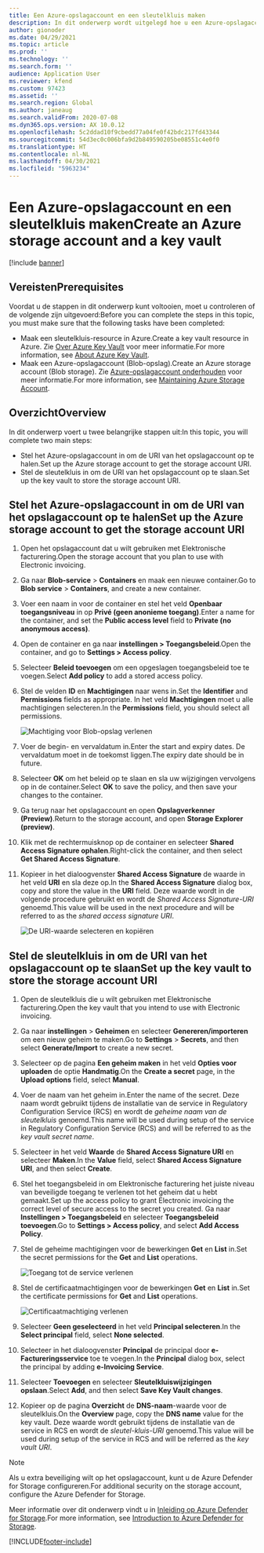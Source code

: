 ```yaml
---
title: Een Azure-opslagaccount en een sleutelkluis maken
description: In dit onderwerp wordt uitgelegd hoe u een Azure-opslagaccount en een sleutelkluis maakt.
author: gionoder
ms.date: 04/29/2021
ms.topic: article
ms.prod: ''
ms.technology: ''
ms.search.form: ''
audience: Application User
ms.reviewer: kfend
ms.custom: 97423
ms.assetid: ''
ms.search.region: Global
ms.author: janeaug
ms.search.validFrom: 2020-07-08
ms.dyn365.ops.version: AX 10.0.12
ms.openlocfilehash: 5c2ddad10f9cbedd77a04fe0f42bdc217fd43344
ms.sourcegitcommit: 54d3ec0c006bfa9d2b849590205be08551c4e0f0
ms.translationtype: HT
ms.contentlocale: nl-NL
ms.lasthandoff: 04/30/2021
ms.locfileid: "5963234"
---
```

# <a name="create-an-azure-storage-account-and-a-key-vault"></a><span data-ttu-id="a5760-103">Een Azure-opslagaccount en een sleutelkluis maken</span><span class="sxs-lookup"><span data-stu-id="a5760-103">Create an Azure storage account and a key vault</span></span>

[!include [banner](../includes/banner.md)]

## <a name="prerequisites"></a><span data-ttu-id="a5760-104">Vereisten</span><span class="sxs-lookup"><span data-stu-id="a5760-104">Prerequisites</span></span>

<span data-ttu-id="a5760-105">Voordat u de stappen in dit onderwerp kunt voltooien, moet u controleren of de volgende zijn uitgevoerd:</span><span class="sxs-lookup"><span data-stu-id="a5760-105">Before you can complete the steps in this topic, you must make sure that the following tasks have been completed:</span></span>

- <span data-ttu-id="a5760-106">Maak een sleutelkluis-resource in Azure.</span><span class="sxs-lookup"><span data-stu-id="a5760-106">Create a key vault resource in Azure.</span></span> <span data-ttu-id="a5760-107">Zie [Over Azure Key Vault](/azure/key-vault/general/overview) voor meer informatie.</span><span class="sxs-lookup"><span data-stu-id="a5760-107">For more information, see [About Azure Key Vault](/azure/key-vault/general/overview).</span></span>
- <span data-ttu-id="a5760-108">Maak een Azure-opslagaccount (Blob-opslag).</span><span class="sxs-lookup"><span data-stu-id="a5760-108">Create an Azure storage account (Blob storage).</span></span> <span data-ttu-id="a5760-109">Zie [Azure-opslagaccount onderhouden](/azure/storage/blobs/) voor meer informatie.</span><span class="sxs-lookup"><span data-stu-id="a5760-109">For more information, see [Maintaining Azure Storage Account](/azure/storage/blobs/).</span></span>

## <a name="overview"></a><span data-ttu-id="a5760-110">Overzicht</span><span class="sxs-lookup"><span data-stu-id="a5760-110">Overview</span></span>

<span data-ttu-id="a5760-111">In dit onderwerp voert u twee belangrijke stappen uit:</span><span class="sxs-lookup"><span data-stu-id="a5760-111">In this topic, you will complete two main steps:</span></span>

- <span data-ttu-id="a5760-112">Stel het Azure-opslagaccount in om de URI van het opslagaccount op te halen.</span><span class="sxs-lookup"><span data-stu-id="a5760-112">Set up the Azure storage account to get the storage account URI.</span></span>
- <span data-ttu-id="a5760-113">Stel de sleutelkluis in om de URI van het opslagaccount op te slaan.</span><span class="sxs-lookup"><span data-stu-id="a5760-113">Set up the key vault to store the storage account URI.</span></span>

## <a name="set-up-the-azure-storage-account-to-get-the-storage-account-uri"></a><span data-ttu-id="a5760-114">Stel het Azure-opslagaccount in om de URI van het opslagaccount op te halen</span><span class="sxs-lookup"><span data-stu-id="a5760-114">Set up the Azure storage account to get the storage account URI</span></span>

1. <span data-ttu-id="a5760-115">Open het opslagaccount dat u wilt gebruiken met Elektronische facturering.</span><span class="sxs-lookup"><span data-stu-id="a5760-115">Open the storage account that you plan to use with Electronic invoicing.</span></span>
2. <span data-ttu-id="a5760-116">Ga naar **Blob-service** \> **Containers** en maak een nieuwe container.</span><span class="sxs-lookup"><span data-stu-id="a5760-116">Go to **Blob service** \> **Containers**, and create a new container.</span></span>
3. <span data-ttu-id="a5760-117">Voer een naam in voor de container en stel het veld **Openbaar toegangsniveau** in op **Privé (geen anonieme toegang)**.</span><span class="sxs-lookup"><span data-stu-id="a5760-117">Enter a name for the container, and set the **Public access level** field to **Private (no anonymous access)**.</span></span>
4. <span data-ttu-id="a5760-118">Open de container en ga naar **instellingen \> Toegangsbeleid**.</span><span class="sxs-lookup"><span data-stu-id="a5760-118">Open the container, and go to **Settings \> Access policy**.</span></span>
5. <span data-ttu-id="a5760-119">Selecteer **Beleid toevoegen** om een opgeslagen toegangsbeleid toe te voegen.</span><span class="sxs-lookup"><span data-stu-id="a5760-119">Select **Add policy** to add a stored access policy.</span></span>
6. <span data-ttu-id="a5760-120">Stel de velden **ID** en **Machtigingen** naar wens in.</span><span class="sxs-lookup"><span data-stu-id="a5760-120">Set the **Identifier** and **Permissions** fields as appropriate.</span></span> <span data-ttu-id="a5760-121">In het veld **Machtigingen** moet u alle machtigingen selecteren.</span><span class="sxs-lookup"><span data-stu-id="a5760-121">In the **Permissions** field, you should select all permissions.</span></span>

    ![Machtiging voor Blob-opslag verlenen](media/e-Invoicing-services-create-azure-resources-grant-blob-permissions.png)

7. <span data-ttu-id="a5760-123">Voer de begin- en vervaldatum in.</span><span class="sxs-lookup"><span data-stu-id="a5760-123">Enter the start and expiry dates.</span></span> <span data-ttu-id="a5760-124">De vervaldatum moet in de toekomst liggen.</span><span class="sxs-lookup"><span data-stu-id="a5760-124">The expiry date should be in future.</span></span>
8. <span data-ttu-id="a5760-125">Selecteer **OK** om het beleid op te slaan en sla uw wijzigingen vervolgens op in de container.</span><span class="sxs-lookup"><span data-stu-id="a5760-125">Select **OK** to save the policy, and then save your changes to the container.</span></span>
9. <span data-ttu-id="a5760-126">Ga terug naar het opslagaccount en open **Opslagverkenner (Preview)**.</span><span class="sxs-lookup"><span data-stu-id="a5760-126">Return to the storage account, and open **Storage Explorer (preview)**.</span></span>
10. <span data-ttu-id="a5760-127">Klik met de rechtermuisknop op de container en selecteer **Shared Access Signature ophalen**.</span><span class="sxs-lookup"><span data-stu-id="a5760-127">Right-click the container, and then select **Get Shared Access Signature**.</span></span>
11. <span data-ttu-id="a5760-128">Kopieer in het dialoogvenster **Shared Access Signature** de waarde in het veld **URI** en sla deze op.</span><span class="sxs-lookup"><span data-stu-id="a5760-128">In the **Shared Access Signature** dialog box, copy and store the value in the **URI** field.</span></span> <span data-ttu-id="a5760-129">Deze waarde wordt in de volgende procedure gebruikt en wordt de *Shared Access Signature-URI* genoemd.</span><span class="sxs-lookup"><span data-stu-id="a5760-129">This value will be used in the next procedure and will be referred to as the *shared access signature URI*.</span></span>

    ![De URI-waarde selecteren en kopiëren](media/e-Invoicing-services-create-azure-resources-select-and-copy-uri.png)

## <a name="set-up-the-key-vault-to-store-the-storage-account-uri"></a><span data-ttu-id="a5760-131">Stel de sleutelkluis in om de URI van het opslagaccount op te slaan</span><span class="sxs-lookup"><span data-stu-id="a5760-131">Set up the key vault to store the storage account URI</span></span>

1. <span data-ttu-id="a5760-132">Open de sleutelkluis die u wilt gebruiken met Elektronische facturering.</span><span class="sxs-lookup"><span data-stu-id="a5760-132">Open the key vault that you intend to use with Electronic invoicing.</span></span>
2. <span data-ttu-id="a5760-133">Ga naar **instellingen** \> **Geheimen** en selecteer **Genereren/importeren** om een nieuw geheim te maken.</span><span class="sxs-lookup"><span data-stu-id="a5760-133">Go to **Settings** \> **Secrets**, and then select **Generate/Import** to create a new secret.</span></span>
3. <span data-ttu-id="a5760-134">Selecteer op de pagina **Een geheim maken** in het veld **Opties voor uploaden** de optie **Handmatig**.</span><span class="sxs-lookup"><span data-stu-id="a5760-134">On the **Create a secret** page, in the **Upload options** field, select **Manual**.</span></span>
4. <span data-ttu-id="a5760-135">Voer de naam van het geheim in.</span><span class="sxs-lookup"><span data-stu-id="a5760-135">Enter the name of the secret.</span></span> <span data-ttu-id="a5760-136">Deze naam wordt gebruikt tijdens de installatie van de service in Regulatory Configuration Service (RCS) en wordt de *geheime naam van de sleutelkluis* genoemd.</span><span class="sxs-lookup"><span data-stu-id="a5760-136">This name will be used during setup of the service in Regulatory Configuration Service (RCS) and will be referred to as the *key vault secret name*.</span></span>
5. <span data-ttu-id="a5760-137">Selecteer in het veld **Waarde** de **Shared Access Signature URI** en selecteer **Maken**.</span><span class="sxs-lookup"><span data-stu-id="a5760-137">In the **Value** field, select **Shared Access Signature URI**, and then select **Create**.</span></span>
6. <span data-ttu-id="a5760-138">Stel het toegangsbeleid in om Elektronische facturering het juiste niveau van beveiligde toegang te verlenen tot het geheim dat u hebt gemaakt.</span><span class="sxs-lookup"><span data-stu-id="a5760-138">Set up the access policy to grant Electronic invoicing the correct level of secure access to the secret you created.</span></span> <span data-ttu-id="a5760-139">Ga naar **Instellingen \> Toegangsbeleid** en selecteer **Toegangsbeleid toevoegen**.</span><span class="sxs-lookup"><span data-stu-id="a5760-139">Go to **Settings \> Access policy**, and select **Add Access Policy**.</span></span>
7. <span data-ttu-id="a5760-140">Stel de geheime machtigingen voor de bewerkingen **Get** en **List** in.</span><span class="sxs-lookup"><span data-stu-id="a5760-140">Set the secret permissions for the **Get** and **List** operations.</span></span>

    ![Toegang tot de service verlenen](media/e-Invoicing-services-create-azure-resources-grant-service-access.png)

8. <span data-ttu-id="a5760-142">Stel de certificaatmachtigingen voor de bewerkingen **Get** en **List** in.</span><span class="sxs-lookup"><span data-stu-id="a5760-142">Set the certificate permissions for **Get** and **List** operations.</span></span>

    ![Certificaatmachtiging verlenen](media/e-Invoicing-services-create-azure-resources-grant-certificate-permission.png)

9. <span data-ttu-id="a5760-144">Selecteer **Geen geselecteerd** in het veld **Principal selecteren**.</span><span class="sxs-lookup"><span data-stu-id="a5760-144">In the **Select principal** field, select **None selected**.</span></span>
10. <span data-ttu-id="a5760-145">Selecteer in het dialoogvenster **Principal** de principal door **e-Factureringsservice** toe te voegen.</span><span class="sxs-lookup"><span data-stu-id="a5760-145">In the **Principal** dialog box, select the principal by adding **e-Invoicing Service**.</span></span>
11. <span data-ttu-id="a5760-146">Selecteer **Toevoegen** en selecteer **Sleutelkluiswijzigingen opslaan**.</span><span class="sxs-lookup"><span data-stu-id="a5760-146">Select **Add**, and then select **Save Key Vault changes**.</span></span>
12. <span data-ttu-id="a5760-147">Kopieer op de pagina **Overzicht** de **DNS-naam**-waarde voor de sleutelkluis.</span><span class="sxs-lookup"><span data-stu-id="a5760-147">On the **Overview** page, copy the **DNS name** value for the key vault.</span></span> <span data-ttu-id="a5760-148">Deze waarde wordt gebruikt tijdens de installatie van de service in RCS en wordt de *sleutel-kluis-URI* genoemd.</span><span class="sxs-lookup"><span data-stu-id="a5760-148">This value will be used during setup of the service in RCS and will be referred as the *key vault URI*.</span></span>

> [!NOTE]
> <span data-ttu-id="a5760-149">Als u extra beveiliging wilt op het opslagaccount, kunt u de Azure Defender for Storage configureren.</span><span class="sxs-lookup"><span data-stu-id="a5760-149">For additional security on the storage account, configure the Azure Defender for Storage.</span></span>
> 
> <span data-ttu-id="a5760-150">Meer informatie over dit onderwerp vindt u in [Inleiding op Azure Defender for Storage](/azure/security-center/defender-for-storage-introduction).</span><span class="sxs-lookup"><span data-stu-id="a5760-150">For more information, see [Introduction to Azure Defender for Storage](/azure/security-center/defender-for-storage-introduction).</span></span>


[!INCLUDE[footer-include](../../includes/footer-banner.md)]
